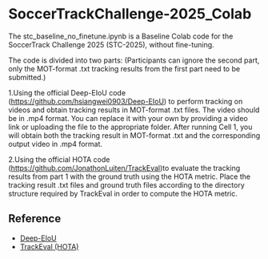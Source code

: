 # SoccerTrackChallenge-2025_Colab
The stc_baseline_no_finetune.ipynb is a Baseline Colab code for the SoccerTrack Challenge 2025 (STC-2025), without fine-tuning.

The code is divided into two parts: 
(Participants can ignore the second part, only the MOT-format .txt tracking results from the first part need to be submitted.)

1.Using the official Deep-EIoU code (https://github.com/hsiangwei0903/Deep-EIoU) to perform tracking on videos and obtain tracking results in MOT-format .txt files.
The video should be in .mp4 format. You can replace it with your own by providing a video link or uploading the file to the appropriate folder.
After running Cell 1, you will obtain both the tracking result in MOT-format .txt and the corresponding output video in .mp4 format.

2.Using the official HOTA code (https://github.com/JonathonLuiten/TrackEval)to evaluate the tracking results from part 1 with the ground truth using the HOTA metric.
Place the tracking result .txt files and ground truth files according to the directory structure required by TrackEval in order to compute the HOTA metric.

## Reference
- [Deep-EIoU](https://github.com/hsiangwei0903/Deep-EIoU)  
- [TrackEval (HOTA)](https://github.com/JonathonLuiten/TrackEval)

